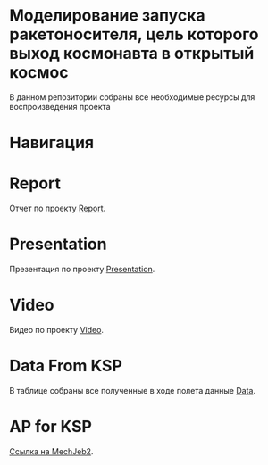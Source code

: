 # Моделирование запуска ракетоносителя, цель которого выход космонавта в открытый космос
В данном репозитории собраны все необходимые ресурсы для воспроизведения проекта

# Навигация

# Report
Отчет по проекту [Report](report.docx).

# Presentation
Презентация по проекту [Presentation](presentation.pptx).

# Video
Видео по проекту [Video](https://youtu.be/9jkMR-kjpHk).

# Data From KSP
В таблице собраны все полученные в ходе полета данные [Data](KSP_log.md).

# AP for KSP
[Ссылка на MechJeb2](https://www.curseforge.com/kerbal/ksp-mods/mechjeb).
